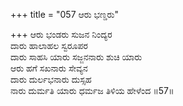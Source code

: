 +++
title = "057 ಆರು ಭಣ್ಡರು"

+++
ಆರು ಭಂಡರು ಸುಜನ ನಿಂದ್ಯರ  
ದಾರು ಹಾಲಾಹಲ ಸ್ವರೂಪರ  
ದಾರು ಸಾಹಸಿ ಯಾರು ಸಜ್ಜನನಾರು ಶುಚಿ ಯಾರು   
ಆರು ಹಗೆ ಸಖನಾರು ಸೇವ್ಯನ  
ದಾರು ದುರ್ಲಭನಾರು ದುಸ್ಸಹ          
ನಾರು ದುರ್ಮತಿ ಯಾರು ಧರ್ಮಜ ತಿಳಿಯ ಹೇಳೆಂದ      ॥57॥